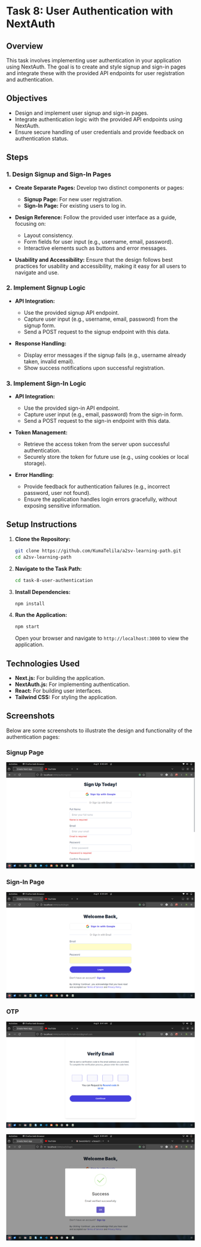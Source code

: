 # Task 8: User Authentication with NextAuth

## Overview

This task involves implementing user authentication in your application using NextAuth. The goal is to create and style signup and sign-in pages and integrate these with the provided API endpoints for user registration and authentication. 

## Objectives

- Design and implement user signup and sign-in pages.
- Integrate authentication logic with the provided API endpoints using NextAuth.
- Ensure secure handling of user credentials and provide feedback on authentication status.

## Steps

### 1. Design Signup and Sign-In Pages

- **Create Separate Pages:** Develop two distinct components or pages:
  - **Signup Page:** For new user registration.
  - **Sign-In Page:** For existing users to log in.
  
- **Design Reference:** Follow the provided user interface as a guide, focusing on:
  - Layout consistency.
  - Form fields for user input (e.g., username, email, password).
  - Interactive elements such as buttons and error messages.

- **Usability and Accessibility:** Ensure that the design follows best practices for usability and accessibility, making it easy for all users to navigate and use.

### 2. Implement Signup Logic

- **API Integration:** 
  - Use the provided signup API endpoint.
  - Capture user input (e.g., username, email, password) from the signup form.
  - Send a POST request to the signup endpoint with this data.

- **Response Handling:**
  - Display error messages if the signup fails (e.g., username already taken, invalid email).
  - Show success notifications upon successful registration.

### 3. Implement Sign-In Logic

- **API Integration:**
  - Use the provided sign-in API endpoint.
  - Capture user input (e.g., email, password) from the sign-in form.
  - Send a POST request to the sign-in endpoint with this data.

- **Token Management:**
  - Retrieve the access token from the server upon successful authentication.
  - Securely store the token for future use (e.g., using cookies or local storage).

- **Error Handling:**
  - Provide feedback for authentication failures (e.g., incorrect password, user not found).
  - Ensure the application handles login errors gracefully, without exposing sensitive information.

## Setup Instructions

1. **Clone the Repository:**
   ```bash
   git clone https://github.com/KumaTelila/a2sv-learning-path.git
   cd a2sv-learning-path
   ```

2. **Navigate to the Task Path:**
   ```bash
   cd task-8-user-authentication
   ```

3. **Install Dependencies:**
   ```bash
   npm install
   ```

4. **Run the Application:**
   ```bash
   npm start
   ```

   Open your browser and navigate to `http://localhost:3000` to view the application.

## Technologies Used

- **Next.js:** For building the application.
- **NextAuth.js:** For implementing authentication.
- **React:** For building user interfaces.
- **Tailwind CSS:** For styling the application.

## Screenshots

Below are some screenshots to illustrate the design and functionality of the authentication pages:

### Signup Page
![Signup Page Screenshot](demo-image/Screenshot%20from%202024-08-09%2008-40-50.png)

### Sign-In Page
![Sign-In Page Screenshot](demo-image/Screenshot%20from%202024-08-09%2008-40-07.png)

### OTP
![](demo-image/Screenshot%20from%202024-08-09%2008-41-23.png)


![](demo-image/Screenshot%20from%202024-08-09%2008-49-46.png)
